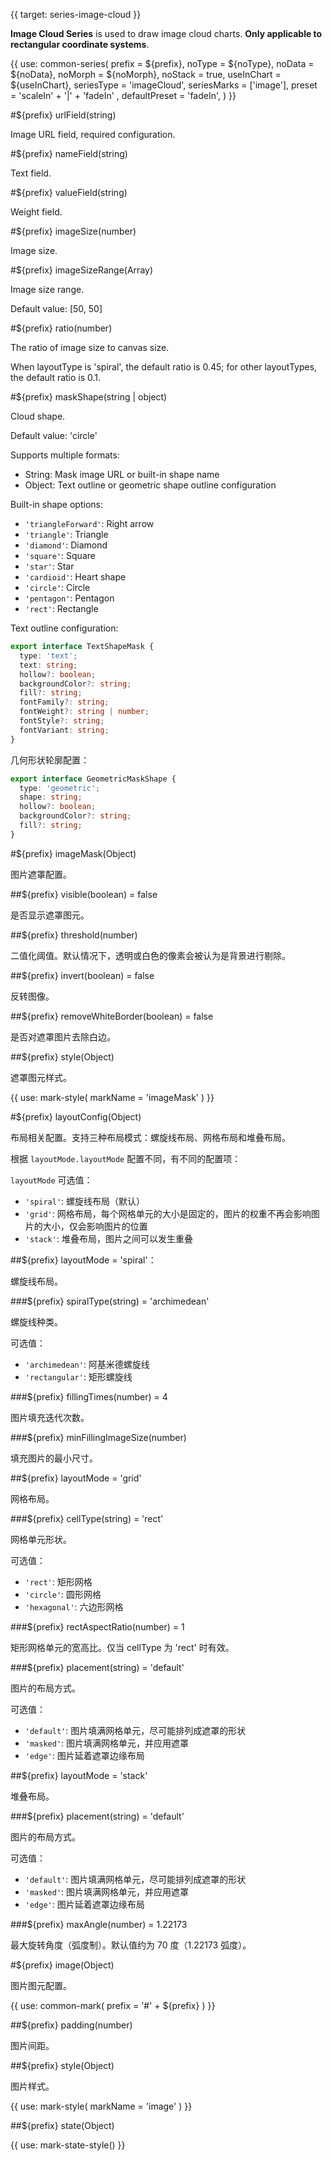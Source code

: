 {{ target: series-image-cloud }}

<!-- IImageCloudSeriesSpec -->

**Image Cloud Series** is used to draw image cloud charts. **Only applicable to rectangular coordinate systems**.

{{ use: common-series(
  prefix = ${prefix},
  noType = ${noType},
  noData = ${noData},
  noMorph = ${noMorph},
  noStack = true,
  useInChart = ${useInChart},
  seriesType = 'imageCloud',
  seriesMarks = ['image'],
  preset = 'scaleIn' + '|' + 'fadeIn' ,
  defaultPreset = 'fadeIn',
) }}

#${prefix} urlField(string)

Image URL field, required configuration.

#${prefix} nameField(string)

Text field.

#${prefix} valueField(string)

Weight field.

#${prefix} imageSize(number)

Image size.

#${prefix} imageSizeRange(Array)

Image size range.

Default value: [50, 50]

#${prefix} ratio(number)

The ratio of image size to canvas size.

When layoutType is 'spiral', the default ratio is 0.45; for other layoutTypes, the default ratio is 0.1.

#${prefix} maskShape(string | object)

Cloud shape.

Default value: 'circle'

Supports multiple formats:

- String: Mask image URL or built-in shape name
- Object: Text outline or geometric shape outline configuration

Built-in shape options:

- `'triangleForward'`: Right arrow
- `'triangle'`: Triangle
- `'diamond'`: Diamond
- `'square'`: Square
- `'star'`: Star
- `'cardioid'`: Heart shape
- `'circle'`: Circle
- `'pentagon'`: Pentagon
- `'rect'`: Rectangle

Text outline configuration:

```ts
export interface TextShapeMask {
  type: 'text';
  text: string;
  hollow?: boolean;
  backgroundColor?: string;
  fill?: string;
  fontFamily?: string;
  fontWeight?: string | number;
  fontStyle?: string;
  fontVariant: string;
}
```

几何形状轮廓配置：

```ts
export interface GeometricMaskShape {
  type: 'geometric';
  shape: string;
  hollow?: boolean;
  backgroundColor?: string;
  fill?: string;
}
```

#${prefix} imageMask(Object)

图片遮罩配置。

##${prefix} visible(boolean) = false

是否显示遮罩图元。

##${prefix} threshold(number)

二值化阈值。默认情况下，透明或白色的像素会被认为是背景进行剔除。

##${prefix} invert(boolean) = false

反转图像。

##${prefix} removeWhiteBorder(boolean) = false

是否对遮罩图片去除白边。

##${prefix} style(Object)

遮罩图元样式。

{{ use: mark-style(
  markName = 'imageMask'
) }}

#${prefix} layoutConfig(Object)

布局相关配置。支持三种布局模式：螺旋线布局、网格布局和堆叠布局。

根据 `layoutMode.layoutMode` 配置不同，有不同的配置项：

`layoutMode` 可选值：

- `'spiral'`: 螺旋线布局（默认）
- `'grid'`: 网格布局，每个网格单元的大小是固定的，图片的权重不再会影响图片的大小，仅会影响图片的位置
- `'stack'`: 堆叠布局，图片之间可以发生重叠

##${prefix} layoutMode = 'spiral'：

螺旋线布局。

###${prefix} spiralType(string) = 'archimedean'

螺旋线种类。

可选值：

- `'archimedean'`: 阿基米德螺旋线
- `'rectangular'`: 矩形螺旋线

###${prefix} fillingTimes(number) = 4

图片填充迭代次数。

###${prefix} minFillingImageSize(number)

填充图片的最小尺寸。

##${prefix} layoutMode = 'grid'

网格布局。

###${prefix} cellType(string) = 'rect'

网格单元形状。

可选值：

- `'rect'`: 矩形网格
- `'circle'`: 圆形网格
- `'hexagonal'`: 六边形网格

###${prefix} rectAspectRatio(number) = 1

矩形网格单元的宽高比。仅当 cellType 为 'rect' 时有效。

###${prefix} placement(string) = 'default'

图片的布局方式。

可选值：

- `'default'`: 图片填满网格单元，尽可能排列成遮罩的形状
- `'masked'`: 图片填满网格单元，并应用遮罩
- `'edge'`: 图片延着遮罩边缘布局

##${prefix} layoutMode = 'stack'

堆叠布局。

###${prefix} placement(string) = 'default'

图片的布局方式。

可选值：

- `'default'`: 图片填满网格单元，尽可能排列成遮罩的形状
- `'masked'`: 图片填满网格单元，并应用遮罩
- `'edge'`: 图片延着遮罩边缘布局

###${prefix} maxAngle(number) = 1.22173

最大旋转角度（弧度制）。默认值约为 70 度（1.22173 弧度）。

#${prefix} image(Object)

图片图元配置。

{{ use: common-mark(
  prefix = '#' + ${prefix}
) }}

##${prefix} padding(number)

图片间距。

##${prefix} style(Object)

图片样式。

{{ use: mark-style(
  markName = 'image'
) }}

##${prefix} state(Object)

{{ use: mark-state-style() }}
